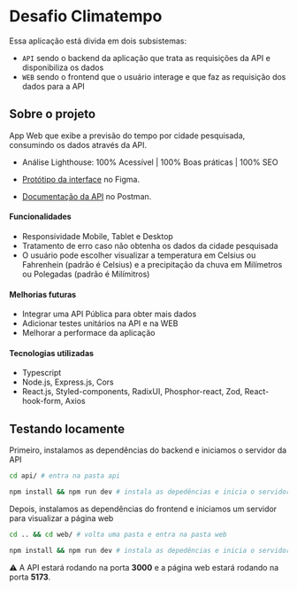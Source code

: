 # Desafio Climatempo

Essa aplicação está divida em dois subsistemas:

-  `API` sendo o backend da aplicação que trata as requisições da API e disponibiliza os dados
-  `WEB` sendo o frontend que o usuário interage e que faz as requisição dos dados para a API

## Sobre o projeto

App Web que exibe a previsão do tempo por cidade pesquisada, consumindo os dados através da API.

-  Análise Lighthouse: 100% Acessível | 100% Boas práticas | 100% SEO

-  [Protótipo da interface](https://www.figma.com/file/t9fJqD8uh0yuXEeHvKsgm1/Layout---Climatempo-app?node-id=0%3A1&t=KzGQzecOwTi9SJlK-1) no Figma.

-  [Documentação da API](https://documenter.getpostman.com/view/14419670/2s8YzMXQhT) no Postman.

#### Funcionalidades

-  Responsividade Mobile, Tablet e Desktop
-  Tratamento de erro caso não obtenha os dados da cidade pesquisada
-  O usuário pode escolher visualizar a temperatura em Celsius ou Fahrenhein (padrão é Celsius) e a precipitação da chuva em Milímetros ou Polegadas (padrão é Milímitros)

#### Melhorias futuras

-  Integrar uma API Pública para obter mais dados
-  Adicionar testes unitários na API e na WEB
-  Melhorar a performace da aplicação

#### Tecnologias utilizadas

-  Typescript
-  Node.js, Express.js, Cors
-  React.js, Styled-components, RadixUI, Phosphor-react, Zod, React-hook-form, Axios

## Testando locamente

Primeiro, instalamos as dependências do backend e iniciamos o servidor da API

```bash
cd api/ # entra na pasta api

npm install && npm run dev # instala as depedências e inicia o servidor do backend
```

Depois, instalamos as dependências do frontend e iniciamos um servidor para visualizar a página web

```bash
cd .. && cd web/ # volta uma pasta e entra na pasta web

npm install && npm run dev # instala as depedências e inicia o servidor web
```

⚠️ A API estará rodando na porta **3000** e a página web estará rodando na porta **5173**.
